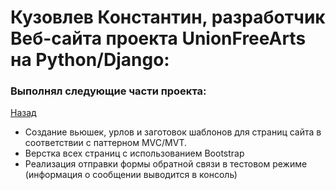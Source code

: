# Кузовлев Константин, разработчик Веб-сайта проекта UnionFreeArts на Python/Django:
### Выполнял следующие части проекта:
[Назад](https://github.com/DarkenNav/UnionFreeArts/blob/master/WebApp/README.md)

- Cоздание вьюшек, урлов и заготовок шаблонов для страниц сайта в соответствии с паттерном MVC/MVT.
- Верстка всех страниц с использованием Bootstrap
- Реализация отправки формы обратной связи в тестовом режиме (информация о сообщении выводится в консоль)
